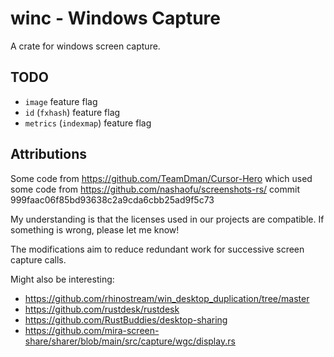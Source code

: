 # winc - Windows Capture

A crate for windows screen capture.

## TODO

- `image` feature flag
- `id` (`fxhash`) feature flag
- `metrics` (`indexmap`) feature flag

## Attributions

Some code from https://github.com/TeamDman/Cursor-Hero which used some code from https://github.com/nashaofu/screenshots-rs/ commit 999faac06f85bd93638c2a9cda6cbb25ad9f5c73

My understanding is that the licenses used in our projects are compatible. If something is wrong, please let me know!

The modifications aim to reduce redundant work for successive screen capture calls.

Might also be interesting:

- https://github.com/rhinostream/win_desktop_duplication/tree/master
- https://github.com/rustdesk/rustdesk
- https://github.com/RustBuddies/desktop-sharing
- https://github.com/mira-screen-share/sharer/blob/main/src/capture/wgc/display.rs
